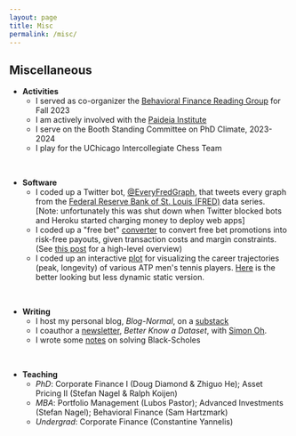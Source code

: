 ```yaml
---
layout: page
title: Misc
permalink: /misc/
---
```




## Miscellaneous


* **Activities**
	* I served as co-organizer the <a href="https://sites.google.com/view/behavioral-finance-group/">Behavioral Finance Reading Group</a> for Fall 2023
	* I am actively involved with the <a href="https://www.paideiainstitute.org/">Paideia Institute</a>
	* I serve on the Booth Standing Committee on PhD Climate, 2023-2024
	* I play for the UChicago Intercollegiate Chess Team

<br>

* **Software**
	* I coded up a Twitter bot, <a href="https://www.twitter.com/everyFREDgraph">@EveryFredGraph</a>, that tweets every graph from the <a href="https://fred.stlouisfed.org">Federal Reserve Bank of St. Louis (FRED)</a> data series. [Note: unfortunately this was shut down when Twitter blocked bots and Heroku started charging money to deploy web apps]
	* I coded up a "free bet" <a href="https://benmarrow.shinyapps.io/free_bet_converter/">converter</a> to convert free bet promotions into risk-free payouts, given transaction costs and margin constraints. (See <a href="https://benmarrow.notion.site/Optimal-Sports-Betting-Pt-2-Free-Bets-and-Risk-Free-Bets-958c1e0df6f54046959ed0df592a0b7f?pvs=4">this post</a> for a high-level overview)
	* I coded up an interactive <a href="https://benmarrow.shinyapps.io/career_wins/">plot</a> for visualizing the career trajectories (peak, longevity) of various ATP men's tennis players. <a href = "https://benmarrow.com/pngs/career_win_pct.png">Here</a> is the better looking but less dynamic static version.

<br>

* **Writing**
	* I host my personal blog, *Blog-Normal*, on a <a href="https://benmarrow.substack.com">substack</a>
	* I coauthor a <a href="https://bkad.substack.com">newsletter</a>, *Better Know a Dataset*, with <a href="https://sangmino.github.io/">Simon Oh</a>.
	* I wrote some <a href="https://benmarrow.com/pdfs/black_scholes.pdf">notes</a> on solving Black-Scholes

<br>

* **Teaching**
	* *PhD*: Corporate Finance I (Doug Diamond & Zhiguo He); Asset Pricing II (Stefan Nagel & Ralph Koijen)
	* *MBA*: Portfolio Management (Lubos Pastor); Advanced Investments (Stefan Nagel); Behavioral Finance (Sam Hartzmark)
	* *Undergrad*: Corporate Finance (Constantine Yannelis)

	


